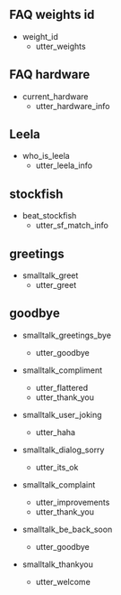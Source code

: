 ## FAQ weights id
* weight_id
  - utter_weights

## FAQ hardware
* current_hardware
  - utter_hardware_info

## Leela
* who_is_leela
  - utter_leela_info

## stockfish
* beat_stockfish
  - utter_sf_match_info

## greetings
* smalltalk_greet
  - utter_greet

## goodbye
* smalltalk_greetings_bye
  - utter_goodbye

* smalltalk_compliment
  - utter_flattered
  - utter_thank_you

* smalltalk_user_joking
  - utter_haha

* smalltalk_dialog_sorry
  - utter_its_ok

* smalltalk_complaint
  - utter_improvements
  - utter_thank_you

* smalltalk_be_back_soon
  - utter_goodbye

* smalltalk_thankyou
  - utter_welcome
